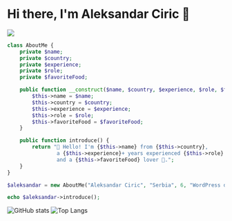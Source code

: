 <h1>Hi there, I'm Aleksandar Ciric 👋</h1> 

![](https://komarev.com/ghpvc/?username=alexmeanpug)

```php
class AboutMe {
    private $name;
    private $country;
    private $experience;
    private $role;
    private $favoriteFood;

    public function __construct($name, $country, $experience, $role, $favoriteFood) {
        $this->name = $name;
        $this->country = $country;
        $this->experience = $experience;
        $this->role = $role;
        $this->favoriteFood = $favoriteFood;
    }

    public function introduce() {
        return "👋 Hello! I'm {$this->name} from {$this->country},
                a {$this->experience}+ years experienced {$this->role}
                and a {$this->favoriteFood} lover 🍔.";
    }
}

$aleksandar = new AboutMe("Aleksandar Ciric", "Serbia", 6, "WordPress developer and frontend developer", "burger");

echo $aleksandar->introduce();
```

![GitHub stats](https://github-readme-stats-git-master-alexmeanpug.vercel.app/api?username=alexmeanpug&show=reviews,prs_merged,prs_merged_percentage&hide=stars,issues&theme=dark&show_icons=true&rank_icon=percentile)
![Top Langs](https://github-readme-stats-git-master-alexmeanpug.vercel.app/api/top-langs/?username=alexmeanpug&layout=compact&theme=dark&show_icons=true)
